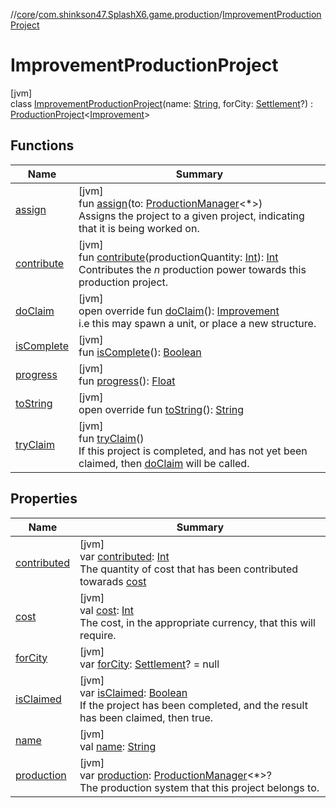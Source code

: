 //[core](../../../index.md)/[com.shinkson47.SplashX6.game.production](../index.md)/[ImprovementProductionProject](index.md)

# ImprovementProductionProject

[jvm]\
class [ImprovementProductionProject](index.md)(name: [String](https://kotlinlang.org/api/latest/jvm/stdlib/kotlin/-string/index.html), forCity: [Settlement](../../com.shinkson47.SplashX6.game.cities/-settlement/index.md)?) : [ProductionProject](../-production-project/index.md)&lt;[Improvement](../../com.shinkson47.SplashX6.game.cities/-improvement/index.md)&gt;

## Functions

| Name | Summary |
|---|---|
| [assign](../-production-project/assign.md) | [jvm]<br>fun [assign](../-production-project/assign.md)(to: [ProductionManager](../-production-manager/index.md)&lt;*&gt;)<br>Assigns the project to a given project, indicating that it is being worked on. |
| [contribute](../-production-project/contribute.md) | [jvm]<br>fun [contribute](../-production-project/contribute.md)(productionQuantity: [Int](https://kotlinlang.org/api/latest/jvm/stdlib/kotlin/-int/index.html)): [Int](https://kotlinlang.org/api/latest/jvm/stdlib/kotlin/-int/index.html)<br>Contributes the *n* production power towards this production project. |
| [doClaim](do-claim.md) | [jvm]<br>open override fun [doClaim](do-claim.md)(): [Improvement](../../com.shinkson47.SplashX6.game.cities/-improvement/index.md)<br>i.e this may spawn a unit, or place a new structure. |
| [isComplete](../-production-project/is-complete.md) | [jvm]<br>fun [isComplete](../-production-project/is-complete.md)(): [Boolean](https://kotlinlang.org/api/latest/jvm/stdlib/kotlin/-boolean/index.html) |
| [progress](../-production-project/progress.md) | [jvm]<br>fun [progress](../-production-project/progress.md)(): [Float](https://kotlinlang.org/api/latest/jvm/stdlib/kotlin/-float/index.html) |
| [toString](to-string.md) | [jvm]<br>open override fun [toString](to-string.md)(): [String](https://kotlinlang.org/api/latest/jvm/stdlib/kotlin/-string/index.html) |
| [tryClaim](../-production-project/try-claim.md) | [jvm]<br>fun [tryClaim](../-production-project/try-claim.md)()<br>If this project is completed, and has not yet been claimed, then [doClaim](../-production-project/do-claim.md) will be called. |

## Properties

| Name | Summary |
|---|---|
| [contributed](../-production-project/contributed.md) | [jvm]<br>var [contributed](../-production-project/contributed.md): [Int](https://kotlinlang.org/api/latest/jvm/stdlib/kotlin/-int/index.html)<br>The quantity of cost that has been contributed towarads  [cost](../-production-project/cost.md) |
| [cost](../-production-project/cost.md) | [jvm]<br>val [cost](../-production-project/cost.md): [Int](https://kotlinlang.org/api/latest/jvm/stdlib/kotlin/-int/index.html)<br>The cost, in the appropriate currency, that this will require. |
| [forCity](for-city.md) | [jvm]<br>var [forCity](for-city.md): [Settlement](../../com.shinkson47.SplashX6.game.cities/-settlement/index.md)? = null |
| [isClaimed](../-production-project/is-claimed.md) | [jvm]<br>var [isClaimed](../-production-project/is-claimed.md): [Boolean](https://kotlinlang.org/api/latest/jvm/stdlib/kotlin/-boolean/index.html)<br>If the project has been completed, and the result has been claimed, then true. |
| [name](name.md) | [jvm]<br>val [name](name.md): [String](https://kotlinlang.org/api/latest/jvm/stdlib/kotlin/-string/index.html) |
| [production](../-production-project/production.md) | [jvm]<br>var [production](../-production-project/production.md): [ProductionManager](../-production-manager/index.md)&lt;*&gt;?<br>The production system that this project belongs to. |
